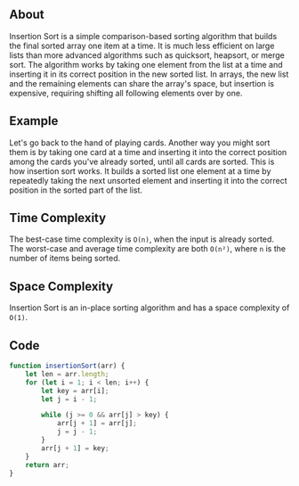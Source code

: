 ## About
Insertion Sort is a simple comparison-based sorting algorithm that builds the final sorted array one item at a time. It is much less efficient on large lists than more advanced algorithms such as quicksort, heapsort, or merge sort. The algorithm works by taking one element from the list at a time and inserting it in its correct position in the new sorted list. In arrays, the new list and the remaining elements can share the array's space, but insertion is expensive, requiring shifting all following elements over by one.

## Example
Let's go back to the hand of playing cards. Another way you might sort them is by taking one card at a time and inserting it into the correct position among the cards you've already sorted, until all cards are sorted. This is how insertion sort works. It builds a sorted list one element at a time by repeatedly taking the next unsorted element and inserting it into the correct position in the sorted part of the list.

## Time Complexity
The best-case time complexity is `O(n)`, when the input is already sorted. The worst-case and average time complexity are both `O(n²)`, where `n` is the number of items being sorted.

## Space Complexity
Insertion Sort is an in-place sorting algorithm and has a space complexity of `O(1)`.

## Code
```javascript
function insertionSort(arr) {
    let len = arr.length;
    for (let i = 1; i < len; i++) {
        let key = arr[i];
        let j = i - 1;

        while (j >= 0 && arr[j] > key) {
            arr[j + 1] = arr[j];
            j = j - 1;
        }
        arr[j + 1] = key;
    }
    return arr;
}
```

